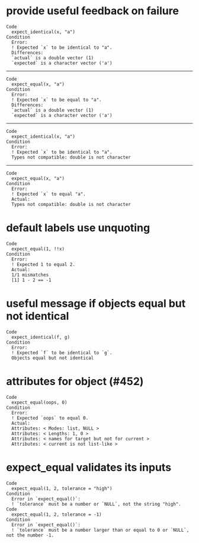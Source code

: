 # provide useful feedback on failure

    Code
      expect_identical(x, "a")
    Condition
      Error:
      ! Expected `x` to be identical to "a".
      Differences:
      `actual` is a double vector (1)
      `expected` is a character vector ('a')

---

    Code
      expect_equal(x, "a")
    Condition
      Error:
      ! Expected `x` to be equal to "a".
      Differences:
      `actual` is a double vector (1)
      `expected` is a character vector ('a')

---

    Code
      expect_identical(x, "a")
    Condition
      Error:
      ! Expected `x` to be identical to "a".
      Types not compatible: double is not character

---

    Code
      expect_equal(x, "a")
    Condition
      Error:
      ! Expected `x` to equal "a".
      Actual:
      Types not compatible: double is not character

# default labels use unquoting

    Code
      expect_equal(1, !!x)
    Condition
      Error:
      ! Expected 1 to equal 2.
      Actual:
      1/1 mismatches
      [1] 1 - 2 == -1

# useful message if objects equal but not identical

    Code
      expect_identical(f, g)
    Condition
      Error:
      ! Expected `f` to be identical to `g`.
      Objects equal but not identical

# attributes for object (#452)

    Code
      expect_equal(oops, 0)
    Condition
      Error:
      ! Expected `oops` to equal 0.
      Actual:
      Attributes: < Modes: list, NULL >
      Attributes: < Lengths: 1, 0 >
      Attributes: < names for target but not for current >
      Attributes: < current is not list-like >

# expect_equal validates its inputs

    Code
      expect_equal(1, 2, tolerance = "high")
    Condition
      Error in `expect_equal()`:
      ! `tolerance` must be a number or `NULL`, not the string "high".
    Code
      expect_equal(1, 2, tolerance = -1)
    Condition
      Error in `expect_equal()`:
      ! `tolerance` must be a number larger than or equal to 0 or `NULL`, not the number -1.

